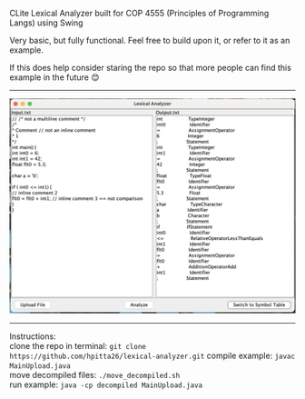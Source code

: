 CLite Lexical Analyzer built for COP 4555 (Principles of Programming Langs) using Swing

Very basic, but fully functional. Feel free to build upon it, or refer to it as an example.  

If this does help consider staring the repo so that more people can find this example in the future 😊

---

<img src="assets/LexicalAnalyzer.png" alt="Lexical Analyzer" width="600">

---

Instructions:  
clone the repo in terminal: `git clone https://github.com/hpitta26/lexical-analyzer.git`
compile example: `javac MainUpload.java`  
move decompiled files: `./move_decompiled.sh`  
run example: `java -cp decompiled MainUpload.java`  